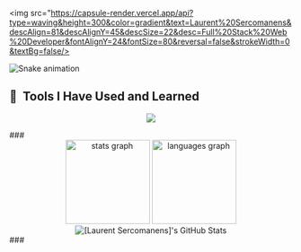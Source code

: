 <img src="https://capsule-render.vercel.app/api?type=waving&height=300&color=gradient&text=Laurent%20Sercomanens&descAlign=81&descAlignY=45&descSize=22&desc=Full%20Stack%20Web%20Developer&fontAlignY=24&fontSize=80&reversal=false&strokeWidth=0&textBg=false/>


<img src="https://raw.githubusercontent.com/sercomanens/sercomanens/output/snake.svg" alt="Snake animation" />

###

<h2> 🚀 &nbsp;Tools I Have Used and Learned</h2>
<p align="left">
<p align="center">
  <a href="https://skillicons.dev">
    <img src="https://skillicons.dev/icons?i=git,github,css,docker,html,vscode,ruby,rails,javascript,bootstrap,postgresql,tailwind,heroku" />
  </a>
</p>
###

<div align="center">
  <img src="https://github-readme-stats.vercel.app/api?username=sercomanens&hide_title=false&hide_rank=false&show_icons=true&include_all_commits=true&count_private=true&disable_animations=false&theme=dracula&locale=en&hide_border=false&order=1" height="150" alt="stats graph"  />
  <img src="https://github-readme-stats.vercel.app/api/top-langs?username=sercomanens&locale=en&hide_title=false&layout=compact&card_width=320&langs_count=5&theme=dracula&hide_border=false&order=2" height="150" alt="languages graph"  />
</div>


<div align="center">
    <img src="https://github-profile-summary-cards.vercel.app/api/cards/profile-details?username=[sercomanens]&theme=github_dark" alt="[Laurent Sercomanens]'s GitHub Stats"/>
</div>
###
